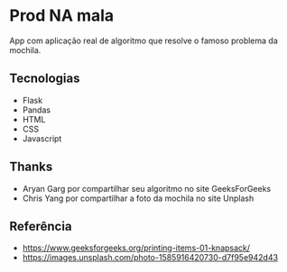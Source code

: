 # Prod NA mala

App com aplicação real de algoritmo que resolve o famoso problema da mochila.

## Tecnologias
- Flask
- Pandas
- HTML
- CSS
- Javascript

## Thanks
- Aryan Garg por compartilhar seu algoritmo no site GeeksForGeeks
- Chris Yang por compartilhar a foto da mochila no site Unplash

## Referência
- https://www.geeksforgeeks.org/printing-items-01-knapsack/
- https://images.unsplash.com/photo-1585916420730-d7f95e942d43